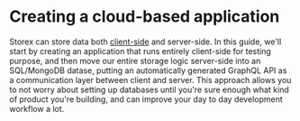 # Creating a cloud-based application

Storex can store data both [client-side](/guides/quickstart/client-base) and server-side. In this guide, we'll start by creating an application that runs entirely client-side for testing purpose, and then move our entire storage logic server-side into an SQL/MongoDB datase, putting an automatically generated GraphQL API as a communication layer between client and server. This approach allows you to not worry about setting up databases until you're sure enough what kind of product you're building, and can improve your day to day development workflow a lot.
